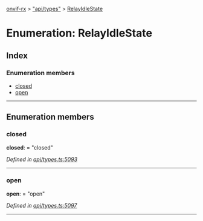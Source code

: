 [onvif-rx](../README.md) > ["api/types"](../modules/_api_types_.md) > [RelayIdleState](../enums/_api_types_.relayidlestate.md)

# Enumeration: RelayIdleState

## Index

### Enumeration members

* [closed](_api_types_.relayidlestate.md#closed)
* [open](_api_types_.relayidlestate.md#open)

---

## Enumeration members

<a id="closed"></a>

###  closed

**closed**:  = "closed"

*Defined in [api/types.ts:5093](https://github.com/patrickmichalina/onvif-rx/blob/f117e44/src/api/types.ts#L5093)*

___
<a id="open"></a>

###  open

**open**:  = "open"

*Defined in [api/types.ts:5097](https://github.com/patrickmichalina/onvif-rx/blob/f117e44/src/api/types.ts#L5097)*

___

